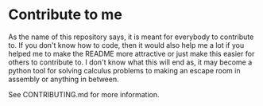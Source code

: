 # Contribute to me
As the name of this repository says, it is meant for everybody to contribute to.
If you don't know how to code, then it would also help me a lot if you helped me to make the README more attractive or just make this easier for others to contribute to.
I don't know what this will end as, it may become a python tool for solving calculus problems to making an escape room in assembly or anything in between.

See CONTRIBUTING.md for more information.
